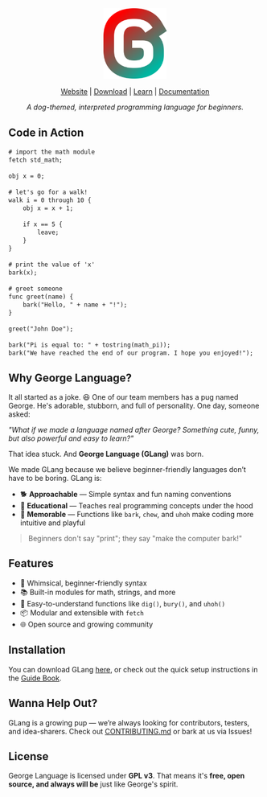 <div align="center">
  <picture>
    <img
         src="resources/icons/george_language_icon.svg"
         width="25%">
  </picture>

[Website](https://sites.google.com/view/george-lang/home/) | [Download](https://sites.google.com/view/george-lang/install/) | [Learn](https://sites.google.com/view/george-lang/documentation/guide-book/) | [Documentation](https://sites.google.com/view/george-lang/documentation/standard-docs/)

_A dog-themed, interpreted programming language for beginners._
</div>

## Code in Action

```
# import the math module
fetch std_math;

obj x = 0;

# let's go for a walk!
walk i = 0 through 10 {
    obj x = x + 1;

    if x == 5 {
        leave;
    }
}

# print the value of 'x'
bark(x);

# greet someone
func greet(name) {
    bark("Hello, " + name + "!");
}

greet("John Doe");

bark("Pi is equal to: " + tostring(math_pi));
bark("We have reached the end of our program. I hope you enjoyed!");
```

## Why George Language?

It all started as a joke. 😆
One of our team members has a pug named George. He's adorable, stubborn, and full of personality. One day, someone asked:

_"What if we made a language named after George? Something cute, funny, but also powerful and easy to learn?"_

That idea stuck. And **George Language (GLang)** was born.

We made GLang because we believe beginner-friendly languages don’t have to be boring. GLang is:

* 🐕 **Approachable** — Simple syntax and fun naming conventions
* 🧠 **Educational** — Teaches real programming concepts under the hood
* 🎉 **Memorable** — Functions like `bark`, `chew`, and `uhoh` make coding more intuitive and playful

> Beginners don't say "print"; they say "make the computer bark!"

## Features

* 🐶 Whimsical, beginner-friendly syntax
* 📚 Built-in modules for math, strings, and more
* 💬 Easy-to-understand functions like `dig()`, `bury()`, and `uhoh()`
* 📦 Modular and extensible with `fetch`
* 🌐 Open source and growing community

## Installation

You can download GLang [here](https://sites.google.com/view/george-lang/install/), or check out the quick setup instructions in the [Guide Book](https://sites.google.com/view/george-lang/documentation/guide-book/).

## Wanna Help Out?

GLang is a growing pup — we’re always looking for contributors, testers, and idea-sharers.
Check out [CONTRIBUTING.md](./CONTRIBUTING.md) or bark at us via Issues!

## License

George Language is licensed under **GPL v3**.
That means it's **free, open source, and always will be** just like George's spirit.
